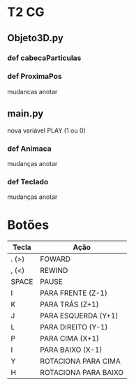 # T2 CG
## Objeto3D.py

### def cabecaParticulas

### def ProximaPos
mudancas anotar

## main.py
nova variável PLAY (1 ou 0)

### def Animaca
mudanças anotar

### def Teclado
mudanças anotar

# Botões
| Tecla | Ação              |
|-------|-------------------|
| . (>)    | FOWARD   |
| , (<)     | REWIND |
| SPACE     | PAUSE  |
| I     | PARA FRENTE (Z-1) |
| K     | PARA TRÁS (Z+1)      |
| J   | PARA ESQUERDA (Y+1)    |
| L   | PARA DIREITO (Y-1)     |
| P   | PARA CIMA (X+1)      |
| I   | PARA BAIXO (X-1)     |
| Y   | ROTACIONA PARA CIMA      |
| H   | ROTACIONA PARA BAIXO     |
